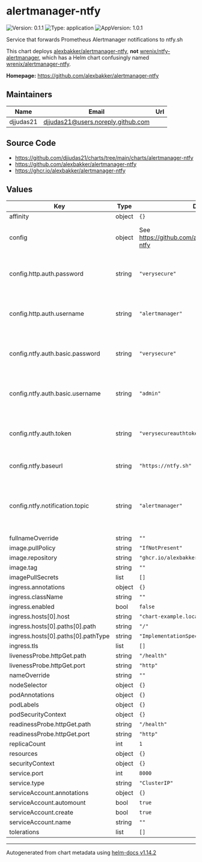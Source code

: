 # alertmanager-ntfy

![Version: 0.1.1](https://img.shields.io/badge/Version-0.1.1-informational?style=flat-square) ![Type: application](https://img.shields.io/badge/Type-application-informational?style=flat-square) ![AppVersion: 1.0.1](https://img.shields.io/badge/AppVersion-1.0.1-informational?style=flat-square)

Service that forwards Prometheus Alertmanager notifications to ntfy.sh

This chart deploys [alexbakker/alertmanager-ntfy](https://github.com/alexbakker/alertmanager-ntfy), **not**
[wrenix/ntfy-alertmanager](https://codeberg.org/wrenix/ntfy-alertmanager), which has a Helm chart confusingly
named [wrenix/alertmanager-ntfy](https://codeberg.org/wrenix/helm-charts/src/branch/main/alertmanager-ntfy).

**Homepage:** <https://github.com/alexbakker/alertmanager-ntfy>

## Maintainers

| Name | Email | Url |
| ---- | ------ | --- |
| djjudas21 | <djjudas21@users.noreply.github.com> |  |

## Source Code

* <https://github.com/djjudas21/charts/tree/main/charts/alertmanager-ntfy>
* <https://github.com/alexbakker/alertmanager-ntfy>
* <https://ghcr.io/alexbakker/alertmanager-ntfy>

## Values

| Key | Type | Default | Description |
|-----|------|---------|-------------|
| affinity | object | `{}` |  |
| config | object | See https://github.com/alexbakker/alertmanager-ntfy | Contains config.yml for alertmanager-ntfy |
| config.http.auth.password | string | `"verysecure"` | Password for Alertmanager to connect to Alertmanager-ntfy |
| config.http.auth.username | string | `"alertmanager"` | Username for Alertmanager to connect to Alertmanager-ntfy |
| config.ntfy.auth.basic.password | string | `"verysecure"` | Password for alertmanager-ntfy to connect to ntfy |
| config.ntfy.auth.basic.username | string | `"admin"` | Username for alertmanager-ntfy to connect to ntfy |
| config.ntfy.auth.token | string | `"verysecureauthtoken"` | Token for alertmanager-ntfy to connect to ntfy |
| config.ntfy.baseurl | string | `"https://ntfy.sh"` | URL for ntfy service, if not using ntfy.sh |
| config.ntfy.notification.topic | string | `"alertmanager"` | ntfy topic. Can either be a hardcoded string or a gval expression that evaluates to a string |
| fullnameOverride | string | `""` |  |
| image.pullPolicy | string | `"IfNotPresent"` |  |
| image.repository | string | `"ghcr.io/alexbakker/alertmanager-ntfy"` |  |
| image.tag | string | `""` |  |
| imagePullSecrets | list | `[]` |  |
| ingress.annotations | object | `{}` |  |
| ingress.className | string | `""` |  |
| ingress.enabled | bool | `false` |  |
| ingress.hosts[0].host | string | `"chart-example.local"` |  |
| ingress.hosts[0].paths[0].path | string | `"/"` |  |
| ingress.hosts[0].paths[0].pathType | string | `"ImplementationSpecific"` |  |
| ingress.tls | list | `[]` |  |
| livenessProbe.httpGet.path | string | `"/health"` |  |
| livenessProbe.httpGet.port | string | `"http"` |  |
| nameOverride | string | `""` |  |
| nodeSelector | object | `{}` |  |
| podAnnotations | object | `{}` |  |
| podLabels | object | `{}` |  |
| podSecurityContext | object | `{}` |  |
| readinessProbe.httpGet.path | string | `"/health"` |  |
| readinessProbe.httpGet.port | string | `"http"` |  |
| replicaCount | int | `1` |  |
| resources | object | `{}` |  |
| securityContext | object | `{}` |  |
| service.port | int | `8000` |  |
| service.type | string | `"ClusterIP"` |  |
| serviceAccount.annotations | object | `{}` |  |
| serviceAccount.automount | bool | `true` |  |
| serviceAccount.create | bool | `true` |  |
| serviceAccount.name | string | `""` |  |
| tolerations | list | `[]` |  |

----------------------------------------------
Autogenerated from chart metadata using [helm-docs v1.14.2](https://github.com/norwoodj/helm-docs/releases/v1.14.2)
